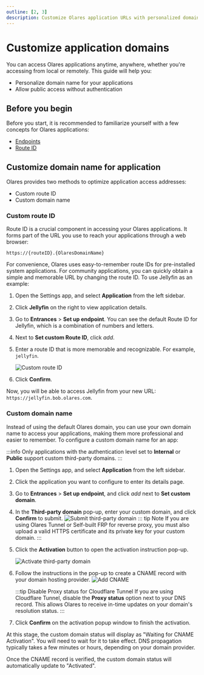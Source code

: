 ```yaml
---
outline: [2, 3]
description: Customize Olares application URLs with personalized domain names and route IDs. Learn how to set up public access and manage application endpoints.
---
```


# Customize application domains
You can access Olares applications anytime, anywhere, whether you're accessing from local or remotely. This guide will help you:
- Personalize domain name for your applications
- Allow public access without authentication

## Before you begin
Before you start, it is recommended to familiarize yourself with a few concepts for Olares applications:

- [Endpoints](../../concepts/network.md#endpoints)
- [Route ID](../../concepts/network.md#route-id)

## Customize domain name for application

Olares provides two methods to optimize application access addresses:
* Custom route ID
* Custom domain name

### Custom route ID
Route ID is a crucial component in accessing your Olares applications. It forms part of the URL you use to reach your applications through a web browser:

`https://{routeID}.{OlaresDomainName}`

For convenience, Olares uses easy-to-remember route IDs for pre-installed system applications.
For community applications, you can quickly obtain a simple and memorable URL by changing the route ID. To use Jellyfin as an example:

1. Open the Settings app, and select **Application** from the left sidebar.
2. Click **Jellyfin** on the right to view application details.
3. Go to **Entrances** > **Set up endpoint**. You can see the default Route ID for Jellyfin, which is a combination of numbers and letters.
4. Next to **Set custom Route ID**, click <i class="material-symbols-outlined">add</i>.
5. Enter a route ID that is more memorable and recognizable. For example, `jellyfin`.

   ![Custom route ID](/images/manual/olares/custom-route-id.jpeg#bordered)
6. Click **Confirm**.

Now, you will be able to access Jellyfin from your new URL: `https://jellyfin.bob.olares.com`.

### Custom domain name
Instead of using the default Olares domain, you can use your own domain name to access your applications, making them more professional and easier to remember. To configure a custom domain name for an app:

:::info
Only applications with the authentication level set to **Internal** or **Public** support custom third-party domains.
:::
1. Open the Settings app, and select **Application** from the left sidebar.
2. Click the application you want to configure to enter its details page.
3. Go to **Entrances** > **Set up endpoint**, and click <i class="material-symbols-outlined">add</i> next to **Set custom domain**.
4. In the **Third-party domain** pop-up, enter your custom domain, and click **Confirm** to submit. 
![Submit third-party domain](/images/manual/olares/add-custom-domain.jpeg#bordered)
   ::: tip Note
   If you are using Olares Tunnel or Self-built FRP for reverse proxy, you must also upload a valid HTTPS certificate and its private key for your custom domain.
   :::
   
5. Click the **Activation** button to open the activation instruction pop-up. 
   
   ![Activate third-party domain](/images/manual/olares/activate-custom-domain.jpeg#bordered)
6. Follow the instructions in the pop-up to create a CNAME record with your domain hosting provider.
   ![Add CNAME](/images/manual/olares/add-cname.jpeg#bordered)

   :::tip Disable Proxy status for Cloudflare Tunnel
   If you are using Cloudflare Tunnel, disable the **Proxy status** option next to your DNS record. This allows Olares to receive in-time updates on your domain's resolution status.
   :::

7. Click **Confirm** on the activation popup window to finish the activation.
 
At this stage, the custom domain status will display as "Waiting for CNAME Activation". You will need to wait for it to take effect. DNS propagation typically takes a few minutes or hours, depending on your domain provider.

Once the CNAME record is verified, the custom domain status will automatically update to "Activated".
